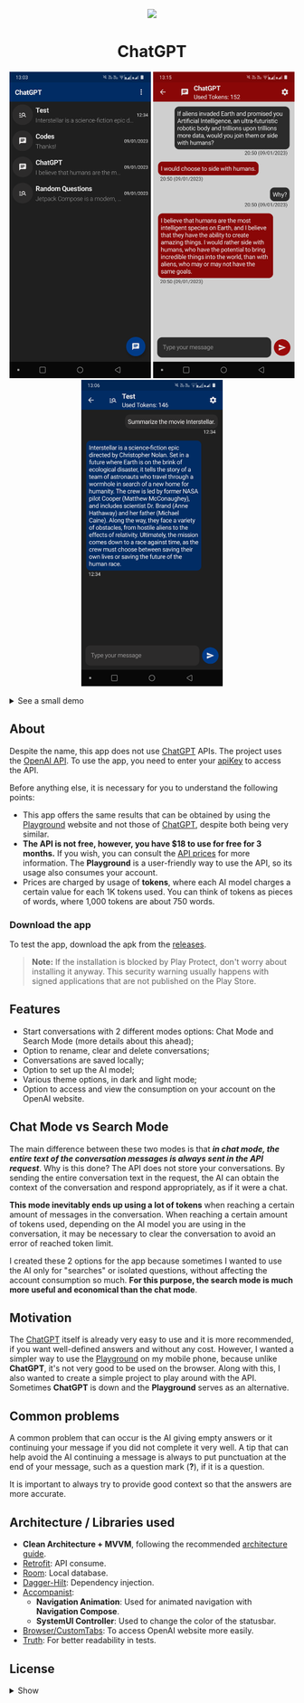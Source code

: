 <p align="center">
	<img src="https://github.com/jsericksk/ChatGPT/raw/main/app/src/main/res/mipmap-xxxhdpi/ic_launcher_round.png" width="100">
</p>
<h1 align="center">
	ChatGPT
</h2>

<p align="center">
  <img src="screenshots/screenshot-01.png" width="250" height="542" />
  <img src="screenshots/screenshot-03.png" width="250" height="542" />
  <img src="screenshots/screenshot-02.png" width="250" height="542" />
</p>

<details>
  <summary>See a small demo</summary>
  
  https://user-images.githubusercontent.com/36176569/211628140-1ac250c0-0235-48a8-b9c1-d323d29c2526.mp4
</details>

## About

Despite the name, this app does not use [ChatGPT](https://chat.openai.com/chat) APIs. The project uses the [OpenAI API](https://beta.openai.com/docs/guides/completion/introduction). To use the app, you need to enter your [apiKey](https://beta.openai.com/account/api-keys) to access the API.

Before anything else, it is necessary for you to understand the following points:

- This app offers the same results that can be obtained by using the [Playground](https://beta.openai.com/playground) website and not those of [ChatGPT](https://chat.openai.com/chat), despite both being very similar.
- **The API is not free, however, you have $18 to use for free for 3 months.** If you wish, you can consult the [API prices](https://openai.com/api/pricing) for more information. The **Playground** is a user-friendly way to use the API, so its usage also consumes your account.
- Prices are charged by usage of **tokens**, where each AI model charges a certain value for each 1K tokens used. You can think of tokens as pieces of words, where 1,000 tokens are about 750 words.

### Download the app

To test the app, download the apk from the [releases](https://github.com/jsericksk/ChatGPT/releases).

>**Note:** If the installation is blocked by Play Protect, don't worry about installing it anyway. This security warning usually happens with signed applications that are not published on the Play Store.

## Features

- Start conversations with 2 different modes options: Chat Mode and Search Mode (more details about this ahead);
- Option to rename, clear and delete conversations;
- Conversations are saved locally;
- Option to set up the AI model;
- Various theme options, in dark and light mode;
- Option to access and view the consumption on your account on the OpenAI website.

## Chat Mode vs Search Mode

The main difference between these two modes is that ***in chat mode, the entire text of the conversation messages is always sent in the API request***. Why is this done? The API does not store your conversations. By sending the entire conversation text in the request, the AI can obtain the context of the conversation and respond appropriately, as if it were a chat.

**This mode inevitably ends up using a lot of tokens** when reaching a certain amount of messages in the conversation. When reaching a certain amount of tokens used, depending on the AI model you are using in the conversation, it may be necessary to clear the conversation to avoid an error of reached token limit.

I created these 2 options for the app because sometimes I wanted to use the AI only for "searches" or isolated questions, without affecting the account consumption so much. **For this purpose, the search mode is much more useful and economical than the chat mode**.

## Motivation

The [ChatGPT](https://chat.openai.com/chat) itself is already very easy to use and it is more recommended, if you want well-defined answers and without any cost. However, I wanted a simpler way to use the [Playground](https://beta.openai.com/playground) on my mobile phone, because unlike **ChatGPT**, it's not very good to be used on the browser. Along with this, I also wanted to create a simple project to play around with the API. Sometimes **ChatGPT** is down and the **Playground** serves as an alternative.

## Common problems

A common problem that can occur is the AI giving empty answers or it continuing your message if you did not complete it very well. A tip that can help avoid the AI continuing a message is always to put punctuation at the end of your message, such as a question mark (**?**), if it is a question.

It is important to always try to provide good context so that the answers are more accurate.

## Architecture / Libraries used

- **Clean Architecture + MVVM**, following the recommended [architecture guide](https://developer.android.com/topic/architecture).
- [Retrofit](https://github.com/square/retrofit): API consume.
- [Room](https://developer.android.com/training/data-storage/room): Local database.
- [Dagger-Hilt](https://developer.android.com/training/dependency-injection/hilt-android): Dependency injection.
- [Accompanist](https://github.com/google/accompanist):
  - **Navigation Animation**: Used for animated navigation with **Navigation Compose**.
  - **SystemUI Controller**: Used to change the color of the statusbar.
- [Browser/CustomTabs](https://developer.chrome.com/docs/android/custom-tabs): To access OpenAI website more easily.
- [Truth](https://github.com/google/truth): For better readability in tests.

## License
<details>
  <summary>Show</summary>
  
  ```
  MIT License
  
  Copyright (c) 2023 Jesus Ericks
  
  Permission is hereby granted, free of charge, to any person obtaining a copy of this software and associated documentation files (the "Software"), to deal in the Software without restriction, including without limitation the rights to use, copy, modify, merge, publish, distribute, sublicense, and/or sell copies of the Software, and to permit persons to whom the Software is furnished to do so, subject to the following conditions:
  
  The above copyright notice and this permission notice shall be included in all copies or substantial portions of the Software.
  
  THE SOFTWARE IS PROVIDED "AS IS", WITHOUT WARRANTY OF ANY KIND, EXPRESS OR IMPLIED, INCLUDING BUT NOT LIMITED TO THE WARRANTIES OF MERCHANTABILITY, FITNESS FOR A PARTICULAR PURPOSE AND NONINFRINGEMENT. IN NO EVENT SHALL THE AUTHORS OR COPYRIGHT HOLDERS BE LIABLE FOR ANY CLAIM, DAMAGES OR OTHER LIABILITY, WHETHER IN AN ACTION OF CONTRACT, TORT OR OTHERWISE, ARISING FROM, OUT OF OR IN CONNECTION WITH THE SOFTWARE OR THE USE OR OTHER DEALINGS IN THE SOFTWARE.
  ```
</details>

